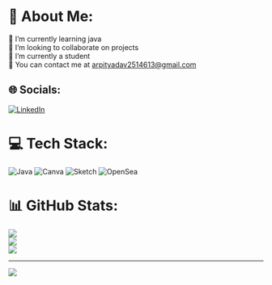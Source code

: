 # 💫 About Me:
🔭 I’m currently learning java<br>👯 I’m looking to collaborate on projects<br>🌱 I’m currently a student<br>💬 You can contact me at arpityadav2514613@gmail.com


## 🌐 Socials:
[![LinkedIn](https://img.shields.io/badge/LinkedIn-%230077B5.svg?logo=linkedin&logoColor=white)](https://linkedin.com/in/https://www.linkedin.com/in/arpit-yadav-379226255?utm_source=share&utm_campaign=share_via&utm_content=profile&utm_medium=android_app) 

# 💻 Tech Stack:
![Java](https://img.shields.io/badge/java-%23ED8B00.svg?style=flat&logo=openjdk&logoColor=white) ![Canva](https://img.shields.io/badge/Canva-%2300C4CC.svg?style=flat&logo=Canva&logoColor=white) ![Sketch](https://img.shields.io/badge/Sketch-FFB387?style=flat&logo=sketch&logoColor=black) ![OpenSea](https://img.shields.io/badge/OpenSea-%232081E2.svg?style=flat&logo=opensea&logoColor=white)
# 📊 GitHub Stats:
![](https://github-readme-stats.vercel.app/api?username=arpityadav25&theme=dracula&hide_border=true&include_all_commits=false&count_private=false)<br/>
![](https://github-readme-streak-stats.herokuapp.com/?user=arpityadav25&theme=dracula&hide_border=true)<br/>
![](https://github-readme-stats.vercel.app/api/top-langs/?username=arpityadav25&theme=dracula&hide_border=true&include_all_commits=false&count_private=false&layout=compact)

---
[![](https://visitcount.itsvg.in/api?id=arpityadav25&icon=4&color=8)](https://visitcount.itsvg.in)

<!-- Proudly created with GPRM ( https://gprm.itsvg.in ) -->
